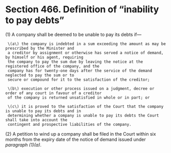 # Section 466. Definition of “inability to pay debts”

\(1\) A company shall be deemed to be unable to pay its debts if—

     \(a\) the company is indebted in a sum exceeding the amount as may be prescribed by the Minister and  
     a creditor by assignment or otherwise has served a notice of demand, by himself or his agent, requiring  
     the company to pay the sum due by leaving the notice at the registered office of the company, and the  
     company has for twenty-one days after the service of the demand neglected to pay the sum or to  
     secure or compound for it to the satisfaction of the creditor;

     \(b\) execution or other process issued on a judgment, decree or order of any court in favour of a creditor  
     of the company is returned unsatisfied in whole or in part; or

     \(c\) it is proved to the satisfaction of the Court that the company is unable to pay its debts and in  
     determining whether a company is unable to pay its debts the Court shall take into account the  
     contingent and prospective liabilities of the company.

\(2\) A petition to wind up a company shall be filed in the Court within six months from the expiry date of the notice of demand issued under _paragraph \(1\)\(a\)_.

